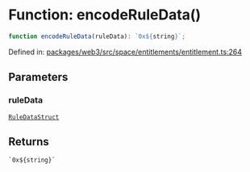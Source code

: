 # Function: encodeRuleData()

```ts
function encodeRuleData(ruleData): `0x${string}`;
```

Defined in: [packages/web3/src/space/entitlements/entitlement.ts:264](https://github.com/towns-protocol/towns/blob/0db1fd0ac7258e8db8cedfb6183e8eade8284fa1/packages/web3/src/space/entitlements/entitlement.ts#L264)

## Parameters

### ruleData

[`RuleDataStruct`](../namespaces/IRuleEntitlementBase/type-aliases/RuleDataStruct.md)

## Returns

`` `0x${string}` ``
